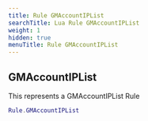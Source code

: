 ```yaml
---
title: Rule GMAccountIPList
searchTitle: Lua Rule GMAccountIPList
weight: 1
hidden: true
menuTitle: Rule GMAccountIPList
---
```

## GMAccountIPList

This represents a GMAccountIPList Rule
```lua
Rule.GMAccountIPList
```